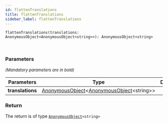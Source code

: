 ```yaml
---
id: flattenTranslations
title: flattenTranslations
sidebar_label: flattenTranslations
---
```


```tsx
flattenTranslations(translations: AnonymousObject<AnonymousObject<string>>): AnonymousObject<string>
```
<br/>



### Parameters

<font size="2"><i>(Mandatory parameters are in bold)</i></font>

| Parameters | Type | Description |
| --------- | ---- | ----------- |
| **translations** | [AnonymousObject](/framework-api/interfaces/AnonymousObject.md)<[AnonymousObject](/framework-api/interfaces/AnonymousObject.md)<string\>\> |  |


### Return



The return is of type <code>[AnonymousObject](/framework-api/interfaces/AnonymousObject.md)<string\></code>